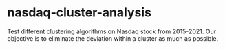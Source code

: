 # nasdaq-cluster-analysis
Test different clustering algorithms on Nasdaq stock from 2015-2021. Our objective is to eliminate the deviation within a cluster as much as possible.
